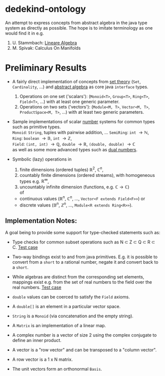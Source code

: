 # dedekind-ontology

An attempt to express concepts from abstract algebra in the java type system as directly as possible.
The hope is to imitate terminology as one would find it in e.g.
1. U. Stammbach: [Lineare Algebra](https://people.math.ethz.ch/~stammb/linalg.html)
2. M. Spivak: Calculus On Manifolds


# Preliminary Results

* A fairly direct implementation of concepts from [set theory](https://github.com/vincentk/dedekind/blob/main/dedekind-ontology/src/main/java/com/github/vincentk/dedekind/sets/) (`Set`, `Cardinality`, ...) and [abstract algebra](https://github.com/vincentk/dedekind/tree/main/dedekind-ontology/src/main/java/com/github/vincentk/dedekind/algebra) as core java `interface` types.
  1. Operations on one set ('scalars'): (`Monoid<T>`, `Group<T>`, `Ring<T>`, `Field<T>`, ...) with at least one generic parameter.
  2. Operations on two sets ('vectors'): (`Module<M, T>`, `Vector<M, T>`, `ProductSpace<M, T>`, ...) with at least two generic parameters.

* Sample implementations of scalar [number](https://github.com/vincentk/dedekind/tree/main/dedekind-ontology/src/main/java/com/github/vincentk/dedekind/numbers) systems for common types such as primitive types. \
`Monoid`: `String`, tuples with pairwise addition, ...
`SemiRing`: `int` $\rightarrow \mathbb{N}$, \
`Ring`: `boolean` $\rightarrow \mathbb{B}$, `int` $\rightarrow \mathbb{Z}$, \
`Field`: `(int, int)` $\rightarrow \mathbb{Q}$, `double` $\rightarrow \mathbb{R}$, `(double, double)` $\rightarrow \mathbb{C}$ \
as well as some more advanced types such as [dual numbers](https://en.wikipedia.org/wiki/Dual_number).


* Symbolic (lazy) operations in 
  1. finite dimensions (ordered tuples) $\mathbb R^2$, $\mathbb C^n$,
  2. countably finite dimensions (ordered streams), with homogeneous types e.g. $\mathbb R^\infty$,
  2. uncountably infinite dimension (functions, e.g. $\mathbb C \rightarrow \mathbb C$) \
  of
  * continuous values ($\mathbb R^n$, $\mathbb C^n$, ..., `Vector<F extends Field<F>>`) or
  * discrete values ($\mathbb B^n$, $\mathbb Z^n$, ..., `Module<R extends Ring<R>>`).


## Implementation Notes:

A goal being to provide some support for type-checked statements such as:

* Type checks for common subset operations such as N &sub; Z &sub; Q &sub; R &sub; C.
[Test case](src/test/java/com/github/vincentk/dedekind/sets/FieldsTest.java)

* Two-way bindings exist to and from java primitives.
E.g. it is possible to convert from a `short` to a rational number, negate it and convert back to a `short`.

* While algebras are distinct from the corresponding set elements, mappings exist e.g. from the set of real numbers to the field over the real numbers.
[Test case](src/test/java/com/github/vincentk/dedekind/linear/primitives/RsTest.java)

* `double` values can be coerced to satisfy the `Field` axioms.

* A `double[]` is an element in a particular vector space.



* `String` is a `Monoid` (via concatenation and the empty string).
* A `Matrix` is an implementation of a linear map.
* A complex number is a vector of size 2 using the complex conjugate to define an inner product.
* A vector is a "row vector" and can be transposed to a "column vector".
* A row vector is a 1 x N matrix.
* The unit vectors form an orthonormal `Basis`.
